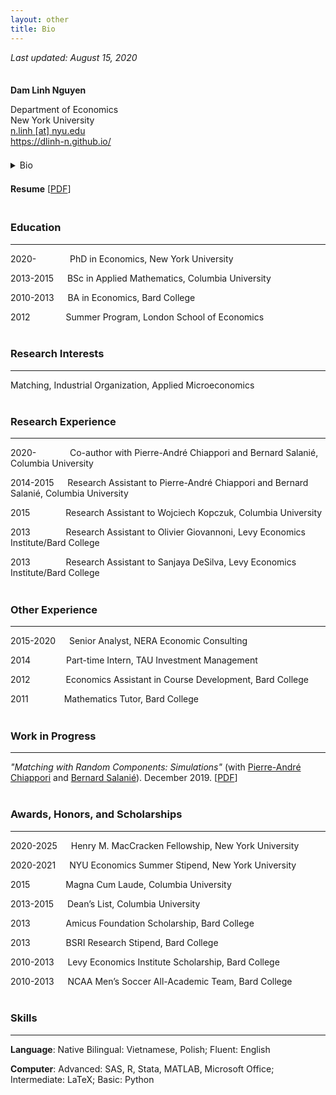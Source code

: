```yaml
---
layout: other
title: Bio
---
```


*Last updated: August 15, 2020*

<div style="line-height:50%;"> <br> </div>

**Dam Linh Nguyen**  

Department of Economics  
New York University  
<a href="mailto:n.linh@nyu.edu">n.linh \[at\] nyu.edu</a>  
<a href="https://dlinh-n.github.io/">https://dlinh-n.github.io/</a>  

<div style="line-height:50%;"> <br> </div>

<details>
    <summary> Bio </summary>

    <br>

    Dam Linh Nguyen is a PhD student at the Department of Economics at New York University. Linh’s research interests include matching, industrial organization, and applied microeconomics. Previously, he was a Senior Analyst in the Antitrust Group at NERA Economic Consulting. He conducted research evaluating the competitive effects of mergers and acquisitions in a wide array of industries, including consumer packaged goods, data storage technology, and agrochemicals. Linh earned a BSc in Applied Mathematics, magna cum laude, from Columbia University and a BA in Economics as a Levy Institute Scholar from Bard College.
</details>

<div style="line-height:50%;"> <br> </div>

**Resume** \[[PDF](https://dlinh-n.github.io/f/bio/dam_linh_nguyen_resume.pdf)\]


<div style="line-height:50%;"> <br> </div>


### Education
---
2020-&nbsp; &ensp;&ensp;&emsp;&emsp; PhD in Economics, New York University  

2013-2015 &emsp; BSc in Applied Mathematics, Columbia University  

2010-2013 &emsp; BA in Economics, Bard College  

2012 &ensp;&ensp;&emsp;&emsp;&ensp; Summer Program, London School of Economics  

<div style="line-height:25%;"> <br> </div>


### Research Interests
---
Matching, Industrial Organization, Applied Microeconomics

<div style="line-height:25%;"> <br> </div>


### Research Experience
---
2020-&nbsp; &ensp;&ensp;&emsp;&emsp; Co-author with Pierre-André Chiappori and Bernard Salanié, Columbia University  

2014-2015 &emsp; Research Assistant to Pierre-André Chiappori and Bernard Salanié, Columbia University  

2015 &ensp;&ensp;&emsp;&emsp;&ensp; Research Assistant to Wojciech Kopczuk, Columbia University  

2013 &ensp;&ensp;&emsp;&emsp;&ensp; Research Assistant to Olivier Giovannoni, Levy Economics Institute/Bard College  

2013 &ensp;&ensp;&emsp;&emsp;&ensp; Research Assistant to Sanjaya DeSilva, Levy Economics Institute/Bard College  

<div style="line-height:25%;"> <br> </div>


### Other Experience
---
2015-2020 &emsp; Senior Analyst, NERA Economic Consulting  

2014 &ensp;&ensp;&emsp;&emsp;&ensp; Part-time Intern, TAU Investment Management  

2012 &ensp;&ensp;&emsp;&emsp;&ensp; Economics Assistant in Course Development, Bard College  

2011 &ensp;&ensp;&emsp;&emsp;&ensp; Mathematics Tutor, Bard College  

<div style="line-height:25%;"> <br> </div>


### Work in Progress
---
*"Matching with Random Components: Simulations"* (with <a href="http://www.columbia.edu/~pc2167/" target="_blank" rel="noopener noreferrer">Pierre-André Chiappori</a> and <a href="http://bsalanie.com/" target="_blank" rel="noopener noreferrer">Bernard Salanié</a>). December 2019. \[[PDF](https://dlinh-n.github.io/f/wp/CNSdraftDec10final.pdf)\]
<div style="line-height:25%;"> <br> </div>


### Awards, Honors, and Scholarships
---
2020-2025 &emsp; Henry M. MacCracken Fellowship, New York University  

2020-2021 &emsp; NYU Economics Summer Stipend, New York University  

2015 &emsp;&emsp;&emsp;&ensp; Magna Cum Laude, Columbia University  

2013-2015 &emsp; Dean’s List, Columbia University  

2013 &emsp;&emsp;&emsp;&ensp; Amicus Foundation Scholarship, Bard College  

2013 &emsp;&emsp;&emsp;&ensp; BSRI Research Stipend, Bard College  

2010-2013 &emsp; Levy Economics Institute Scholarship, Bard College  

2010-2013 &emsp; NCAA Men’s Soccer All-Academic Team, Bard College    

<div style="line-height:25%;"> <br> </div>


### Skills
---
**Language**: Native Bilingual: Vietnamese, Polish; Fluent: English  

**Computer**: Advanced: SAS, R, Stata, MATLAB, Microsoft Office; Intermediate: LaTeX; Basic: Python
